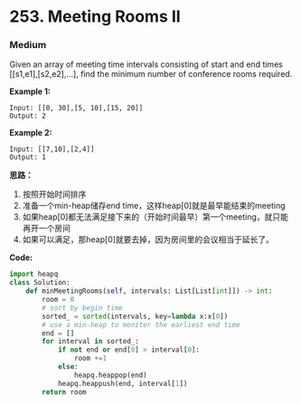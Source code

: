 # 253. Meeting Rooms II
### Medium

Given an array of meeting time intervals consisting of start and end times [[s1,e1],[s2,e2],...], find the minimum number of conference rooms required.

**Example 1:**

```
Input: [[0, 30],[5, 10],[15, 20]]
Output: 2
```

**Example 2:**

```
Input: [[7,10],[2,4]]
Output: 1
```

**思路：**

1. 按照开始时间排序
2. 准备一个min-heap储存end time，这样heap[0]就是最早能结束的meeting
3. 如果heap[0]都无法满足接下来的（开始时间最早）第一个meeting，就只能再开一个房间
4. 如果可以满足，那heap[0]就要去掉，因为房间里的会议相当于延长了。

**Code:**
```python
import heapq
class Solution:
    def minMeetingRooms(self, intervals: List[List[int]]) -> int:
        room = 0
        # sort by begin time
        sorted_ = sorted(intervals, key=lambda x:x[0])
        # use a min-heap to moniter the earliest end time
        end = []
        for interval in sorted_:
            if not end or end[0] > interval[0]:
                room +=1
            else:
                heapq.heappop(end)
            heapq.heappush(end, interval[1])
        return room
```
